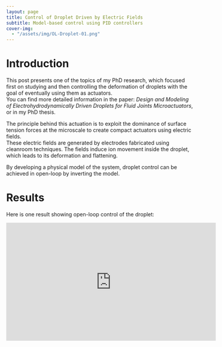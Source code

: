 ```yaml
---
layout: page
title: Control of Droplet Driven by Electric Fields
subtitle: Model-based control using PID controllers
cover-img:
  - "/assets/img/OL-Droplet-01.png" 
---
```


# Introduction

This post presents one of the topics of my PhD research, which focused first on studying and then controlling the deformation of droplets with the goal of eventually using them as actuators.  
You can find more detailed information in the paper: *Design and Modeling of Electrohydrodynamically Driven Droplets for Fluid Joints Microactuators*, or in my PhD thesis.

The principle behind this actuation is to exploit the dominance of surface tension forces at the microscale to create compact actuators using electric fields.  
These electric fields are generated by electrodes fabricated using cleanroom techniques. The fields induce ion movement inside the droplet, which leads to its deformation and flattening.

By developing a physical model of the system, droplet control can be achieved in open-loop by inverting the model.

# Results

Here is one result showing open-loop control of the droplet:

<div style="text-align: center;">
  <iframe width="560" height="315" src="https://www.youtube.com/embed/ddmsy6lvmuU" frameborder="0" allow="accelerometer; autoplay; clipboard-write; encrypted-media; gyroscope; picture-in-picture" allowfullscreen></iframe>
</div>
